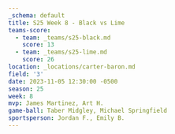```yaml
---
_schema: default
title: S25 Week 8 - Black vs Lime
teams-score:
  - team: _teams/s25-black.md
    score: 13
  - team: _teams/s25-lime.md
    score: 26
location: _locations/carter-baron.md
field: '3'
date: 2023-11-05 12:30:00 -0500
season: 25
week: 8
mvp: James Martinez, Art H.
game-ball: Taber Midgley, Michael Springfield
sportsperson: Jordan F., Emily B.
---
```

